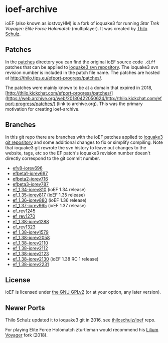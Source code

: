 # ioef-archive

ioEF (also known as iostvoyHM) is a fork of ioquake3 for running _Star Trek Voyager: Elite Force Holomatch_ (multiplayer). It was created by [Thilo Schulz](https://github.com/thiloschulz).

## Patches

In the [patches](patches) directory you can find the original ioEF source code `.diff` patches that can be applied to [ioquake3 svn repository](https://svn.icculus.org/quake3). The ioquake3 svn revision number is included in the patch file name. The patches are hosted at http://thilo.tjps.eu/efport-progress/patches/.

The patches were mainly known to be at a domain that expired in 2018, [http://thilo.kickchat.com/efport-progress/patches/](https://web.archive.org/web/20180422050624/http://thilo.kickchat.com/efport-progress/patches/) (link to archive.org). This was the primary motivation for creating ioef-archive.

## Branches

In this git repo there are branches with the ioEF patches applied to [ioquake3 git repository](https://github.com/ioquake/ioq3) and some additional changes to fix or simplify compiling. Note that ioquake3 git rewrote the svn history to leave out changes to the website, tags, etc so the EF patch's ioquake3 revision number doesn't directly correspond to the git commit number.

  * [efv8-iorev696](../../tree/efv8-iorev696)
  * [efbeta1-iorev697](../../tree/efbeta1-iorev697)
  * [efbeta2-iorev716](../../tree/efbeta2-iorev716)
  * [efbeta3-iorev787](../../tree/efbeta3-iorev787)
  * [ef_1.34-iorev810](../../tree/ef_1.34-iorev810) (ioEF 1.34 release)
  * [ef_1.35-iorev817](../../tree/ef_1.35-iorev817) (ioEF 1.35 release)
  * [ef_1.36-iorev880](../../tree/ef_1.36-iorev880) (ioEF 1.36 release)
  * [ef_1.37-iorev965](../../tree/ef_1.37-iorev965) (ioEF 1.37 release)
  * [ef_rev1245](../../tree/ef_rev1245)
  * [ef_rev1270](../../tree/ef_rev1270)
  * [ef_1.38-iorev1288](../../tree/ef_1.38-iorev1288)
  * [ef_rev1323](../../tree/ef_rev1323)
  * [ef_1.38-iorev1579](../../tree/ef_1.38-iorev1579)
  * [ef_1.38-iorev2058](../../tree/ef_1.38-iorev2058)
  * [ef_1.38-iorev2110](../../tree/ef_1.38-iorev2110)
  * [ef_1.38-iorev2112](../../tree/ef_1.38-iorev2112)
  * [ef_1.38-iorev2123](../../tree/ef_1.38-iorev2123)
  * [ef_1.38-iorev2130](../../tree/ef_1.38-iorev2130) (ioEF 1.38 RC 1 release)
  * [ef_1.38-iorev2231](../../tree/ef_1.38-iorev2231)

## License

ioEF is licensed under [the GNU GPLv2](COPYING.txt) (or at your option, any later version).

## Newer Ports

Thilo Schulz updated it to ioquake3 git in 2016, see [thiloschulz/ioef](https://github.com/thiloschulz/ioef) repo.

For playing Elite Force Holomatch zturtleman would recommend his [Lilium Voyager](https://clover.moe/lilium-voyager) fork (2018).

